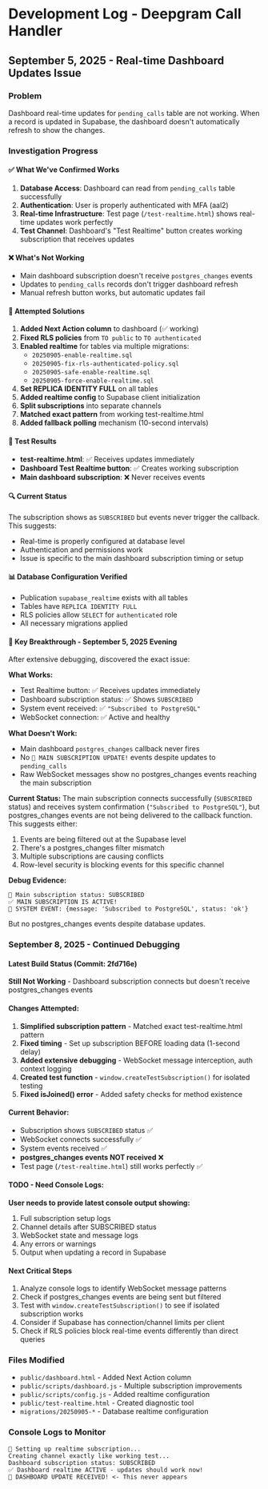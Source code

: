 # Development Log - Deepgram Call Handler

## September 5, 2025 - Real-time Dashboard Updates Issue

### Problem
Dashboard real-time updates for `pending_calls` table are not working. When a record is updated in Supabase, the dashboard doesn't automatically refresh to show the changes.

### Investigation Progress

#### ✅ What We've Confirmed Works
1. **Database Access**: Dashboard can read from `pending_calls` table successfully
2. **Authentication**: User is properly authenticated with MFA (aal2)
3. **Real-time Infrastructure**: Test page (`/test-realtime.html`) shows real-time updates work perfectly
4. **Test Channel**: Dashboard's "Test Realtime" button creates working subscription that receives updates

#### ❌ What's Not Working
- Main dashboard subscription doesn't receive `postgres_changes` events
- Updates to `pending_calls` records don't trigger dashboard refresh
- Manual refresh button works, but automatic updates fail

#### 🔧 Attempted Solutions
1. **Added Next Action column** to dashboard (✅ working)
2. **Fixed RLS policies** from `TO public` to `TO authenticated`
3. **Enabled realtime** for tables via multiple migrations:
   - `20250905-enable-realtime.sql`
   - `20250905-fix-rls-authenticated-policy.sql` 
   - `20250905-safe-enable-realtime.sql`
   - `20250905-force-enable-realtime.sql`
4. **Set REPLICA IDENTITY FULL** on all tables
5. **Added realtime config** to Supabase client initialization
6. **Split subscriptions** into separate channels
7. **Matched exact pattern** from working test-realtime.html
8. **Added fallback polling** mechanism (10-second intervals)

#### 🧪 Test Results
- **test-realtime.html**: ✅ Receives updates immediately
- **Dashboard Test Realtime button**: ✅ Creates working subscription
- **Main dashboard subscription**: ❌ Never receives events

#### 🔍 Current Status
The subscription shows as `SUBSCRIBED` but events never trigger the callback. This suggests:
- Real-time is properly configured at database level
- Authentication and permissions work
- Issue is specific to the main dashboard subscription timing or setup

#### 📊 Database Configuration Verified
- Publication `supabase_realtime` exists with all tables
- Tables have `REPLICA IDENTITY FULL`
- RLS policies allow `SELECT` for `authenticated` role
- All necessary migrations applied

#### 🚨 Key Breakthrough - September 5, 2025 Evening
After extensive debugging, discovered the exact issue:

**What Works:**
- Test Realtime button: ✅ Receives updates immediately
- Dashboard subscription status: ✅ Shows `SUBSCRIBED` 
- System event received: ✅ `"Subscribed to PostgreSQL"`
- WebSocket connection: ✅ Active and healthy

**What Doesn't Work:**
- Main dashboard `postgres_changes` callback never fires
- No `🎯 MAIN SUBSCRIPTION UPDATE!` events despite updates to `pending_calls`
- Raw WebSocket messages show no postgres_changes events reaching the main subscription

**Current Status:**
The main subscription connects successfully (`SUBSCRIBED` status) and receives system confirmation (`"Subscribed to PostgreSQL"`), but postgres_changes events are not being delivered to the callback function. This suggests either:
1. Events are being filtered out at the Supabase level
2. There's a postgres_changes filter mismatch
3. Multiple subscriptions are causing conflicts
4. Row-level security is blocking events for this specific channel

**Debug Evidence:**
```
🔧 Main subscription status: SUBSCRIBED
✅ MAIN SUBSCRIPTION IS ACTIVE!
🔧 SYSTEM EVENT: {message: 'Subscribed to PostgreSQL', status: 'ok'}
```

But no postgres_changes events despite database updates.

### September 8, 2025 - Continued Debugging

#### Latest Build Status (Commit: 2fd716e)
**Still Not Working** - Dashboard subscription connects but doesn't receive postgres_changes events

#### Changes Attempted:
1. **Simplified subscription pattern** - Matched exact test-realtime.html pattern
2. **Fixed timing** - Set up subscription BEFORE loading data (1-second delay)
3. **Added extensive debugging** - WebSocket message interception, auth context logging
4. **Created test function** - `window.createTestSubscription()` for isolated testing
5. **Fixed isJoined() error** - Added safety checks for method existence

#### Current Behavior:
- Subscription shows `SUBSCRIBED` status ✅
- WebSocket connects successfully ✅
- System events received ✅
- **postgres_changes events NOT received** ❌
- Test page (`/test-realtime.html`) still works perfectly ✅

#### TODO - Need Console Logs:
**User needs to provide latest console output showing:**
1. Full subscription setup logs
2. Channel details after SUBSCRIBED status
3. WebSocket state and message logs
4. Any errors or warnings
5. Output when updating a record in Supabase

#### Next Critical Steps
1. Analyze console logs to identify WebSocket message patterns
2. Check if postgres_changes events are being sent but filtered
3. Test with `window.createTestSubscription()` to see if isolated subscription works
4. Consider if Supabase has connection/channel limits per client
5. Check if RLS policies block real-time events differently than direct queries

### Files Modified
- `public/dashboard.html` - Added Next Action column
- `public/scripts/dashboard.js` - Multiple subscription improvements
- `public/scripts/config.js` - Added realtime configuration
- `public/test-realtime.html` - Created diagnostic tool
- `migrations/20250905-*` - Database realtime configuration

### Console Logs to Monitor
```
🚀 Setting up realtime subscription...
Creating channel exactly like working test...
Dashboard subscription status: SUBSCRIBED
✅ Dashboard realtime ACTIVE - updates should work now!
🎯 DASHBOARD UPDATE RECEIVED! <- This never appears
```